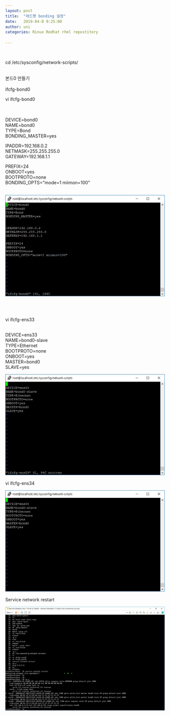 ```yaml
---
layout: post
title:  "레드햇 bonding 설정"
date:   2019-04-8 9:25:00
author: uni
categories: Rinux Redhat rhel repostitory

---
```



 <br>
 
 

cd /etc/sysconfig/network-scripts/<br>

<br>
본드0 만들기<br><br>
ifcfg-bond0<br>

 
 
 
 

vi ifcfg-bond0<br><br><br>

DEVICE=bond0<br>
NAME=bond0<br>
TYPE=Bond<br>
BONDING_MASTER=yes<br>


IPADDR=192.168.0.2<br>
NETMASK=255.255.255.0<br>
GATEWAY=192.168.1.1<br>

PREFIX=24<br>
ONBOOT=yes<br>
BOOTPROTO=none<br>
BONDING_OPTS="mode=1 miimon=100"<br><br>



 <img  src="/assets/images/bon1.jpg"><br>
 
<br><br>

vi ifcfg-ens33<br><br>

DEVICE=ens33<br>
NAME=bond0-slave<br>
TYPE=Ethernet<br>
BOOTPROTO=none<br>
ONBOOT=yes<br>
MASTER=bond0<br>
SLAVE=yes<br>

 


 
 
 <img  src="/assets/images/bon2.jpg">
 
 



vi ifcfg-ens34<br>



 
 
 <img  src="/assets/images/bon3.jpg"><br>
 
 

 



Service network restart <br>



 
 
 
 <img  src="/assets/images/bon4.jpg"><br>
 
 








